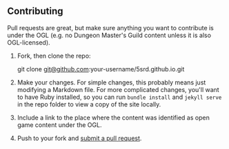 ## Contributing

Pull requests are great, but make sure anything you want to contribute is under the OGL (e.g. no Dungeon Master's Guild content unless it is also OGL-licensed).

1. Fork, then clone the repo:

    git clone git@github.com:your-username/5srd.github.io.git

2. Make your changes. For simple changes, this probably means just modifying a Markdown file. For more complicated changes, you'll want to have Ruby installed, so you can run `bundle install` and `jekyll serve` in the repo folder to view a copy of the site locally.

3. Include a link to the place where the content was identified as open game content under the OGL.

4. Push to your fork and [submit a pull request](https://github.com/5srd/5srd.github.io/compare/).
